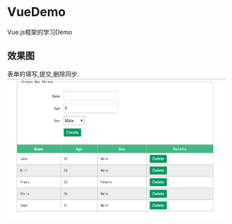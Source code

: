 # VueDemo
Vue.js框架的学习Demo

## 效果图
表单的填写,提交,删除同步.
![图1](https://github.com/ZephV/VueDemo/blob/master/screenshot/20170808024136.png?raw=true)
